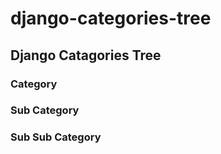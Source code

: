# django-categories-tree
## Django Catagories Tree
### Category
### Sub Category
### Sub Sub Category
